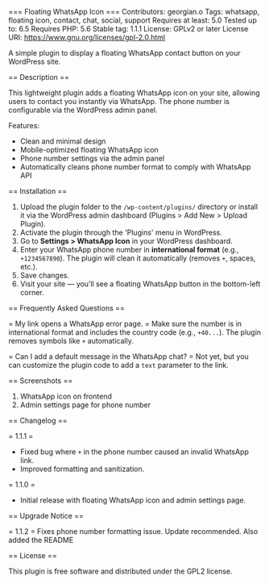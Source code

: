 === Floating WhatsApp Icon ===
Contributors: georgian.o
Tags: whatsapp, floating icon, contact, chat, social, support
Requires at least: 5.0
Tested up to: 6.5
Requires PHP: 5.6
Stable tag: 1.1.1
License: GPLv2 or later
License URI: https://www.gnu.org/licenses/gpl-2.0.html

A simple plugin to display a floating WhatsApp contact button on your WordPress site.

== Description ==

This lightweight plugin adds a floating WhatsApp icon on your site, allowing users to contact you instantly via WhatsApp. The phone number is configurable via the WordPress admin panel.

Features:
- Clean and minimal design
- Mobile-optimized floating WhatsApp icon
- Phone number settings via the admin panel
- Automatically cleans phone number format to comply with WhatsApp API

== Installation ==

1. Upload the plugin folder to the `/wp-content/plugins/` directory or install it via the WordPress admin dashboard (Plugins > Add New > Upload Plugin).
2. Activate the plugin through the 'Plugins' menu in WordPress.
3. Go to **Settings > WhatsApp Icon** in your WordPress dashboard.
4. Enter your WhatsApp phone number in **international format** (e.g., `+1234567890`). The plugin will clean it automatically (removes `+`, spaces, etc.).
5. Save changes.
6. Visit your site — you’ll see a floating WhatsApp button in the bottom-left corner.

== Frequently Asked Questions ==

= My link opens a WhatsApp error page. =
Make sure the number is in international format and includes the country code (e.g., `+40...`). The plugin removes symbols like `+` automatically.

= Can I add a default message in the WhatsApp chat? =
Not yet, but you can customize the plugin code to add a `text` parameter to the link.

== Screenshots ==

1. WhatsApp icon on frontend
2. Admin settings page for phone number

== Changelog ==

= 1.1.1 =
* Fixed bug where `+` in the phone number caused an invalid WhatsApp link.
* Improved formatting and sanitization.

= 1.1.0 =
* Initial release with floating WhatsApp icon and admin settings page.

== Upgrade Notice ==

= 1.1.2 =
Fixes phone number formatting issue. Update recommended.
Also added the README

== License ==

This plugin is free software and distributed under the GPL2 license.
